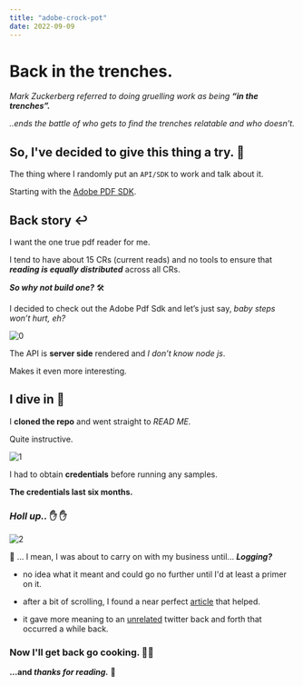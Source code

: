 ```yaml
---
title: "adobe-crock-pot"
date: 2022-09-09
---
```



# Back in the trenches.



*Mark Zuckerberg referred to doing gruelling work as being **“in the trenches”.***

*..ends the battle of who gets to find the trenches relatable and who doesn’t.*

## So, I've decided to give this thing a try. :checkered_flag:

The thing where I randomly put an `API/SDK` to work and talk about it.

Starting with the [Adobe PDF SDK](https://github.com/adobe/pdfservices-node-sdk-samples#readme).



## Back story :leftwards_arrow_with_hook:

I want the one true pdf reader for me.

I tend to have about 15 CRs (current reads) and no tools to ensure that ***reading is equally distributed*** across all CRs. 

***So why not build one?***	:hammer_and_wrench:




I decided to check out the Adobe Pdf Sdk and let’s just say, _baby steps won’t hurt, eh?_


![0](https://user-images.githubusercontent.com/67290908/189262554-09e9bba5-af9d-469f-9665-90242ad807b6.jpg)



The API is **server side** rendered and *I don’t know node js*. 

Makes it even more interesting. 




## I dive in :diving_mask:

I **cloned the repo** and went straight to _READ ME._ 

Quite instructive. 


![1](https://user-images.githubusercontent.com/67290908/189262182-1dd55394-161b-4950-bfc8-f88f1649589f.jpg)


I had to obtain **credentials** before running any samples. 


**The credentials last six months.**



### _**Holl up..**_ :hand: :raised_hand:


![2](https://user-images.githubusercontent.com/67290908/189262269-38a1fc1d-916e-4da4-b7d5-362f98f3a22d.jpg)



:eyes:  … I mean, I  was about to carry on with my business until...  **_Logging?_**

- no idea what it meant and could go no further until I'd at least a primer on it. 

- after a bit of scrolling, I found a near perfect [article](https://www.freecodecamp.org/news/you-should-have-better-logging-now-fbab2f667fac/) that helped.

- it gave more meaning to an [unrelated](https://twitter.com/solibayo/status/1553700578236272642) twitter back and forth that occurred a while back.



### Now I'll get back go cooking. :woman_cook:


**...and _thanks for reading._** 🚀

